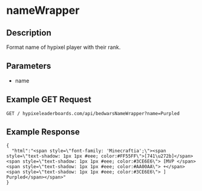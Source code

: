 # nameWrapper

## Description

Format name of hypixel player with their rank.

## Parameters
- name

## Example GET Request
`GET / hypixeleaderboards.com/api/bedwarsNameWrapper?name=Purpled`

## Example Response

```
{
  "html":"<span style=\"font-family: 'Minecraftia';\"><span style=\"text-shadow: 1px 1px #eee; color:#FF55FF\">[741\u272b]</span><span style=\"text-shadow: 1px 1px #eee; color:#3CE6E6\"> [MVP </span><span style=\"text-shadow: 1px 1px #eee; color:#AA00AA\"> +</span><span style=\"text-shadow: 1px 1px #eee; color:#3CE6E6\"> ] Purpled</span></span>"
}
```
